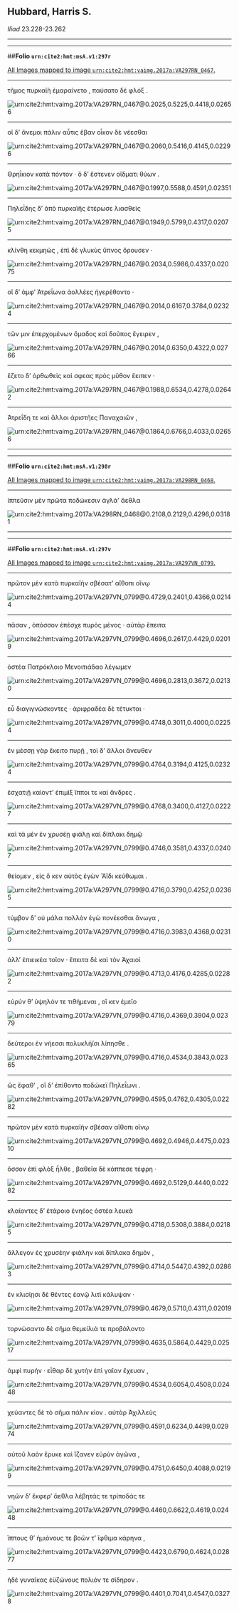 ## Hubbard, Harris S.

*Iliad* 23.228-23.262

---

---

##**Folio `urn:cite2:hmt:msA.v1:297r`**



[All Images mapped to image `urn:cite2:hmt:vaimg.2017a:VA297RN_0467`.](http://www.homermultitext.org/ict2/index.html?urn=urn:cite2:hmt:vaimg.2017a:VA297RN_0467@0.2025,0.5225,0.4418,0.02656&urn=urn:cite2:hmt:vaimg.2017a:VA297RN_0467@0.2060,0.5416,0.4145,0.02296&urn=urn:cite2:hmt:vaimg.2017a:VA297RN_0467@0.1997,0.5588,0.4591,0.02351&urn=urn:cite2:hmt:vaimg.2017a:VA297RN_0467@0.1949,0.5799,0.4317,0.02075&urn=urn:cite2:hmt:vaimg.2017a:VA297RN_0467@0.2034,0.5986,0.4337,0.02075&urn=urn:cite2:hmt:vaimg.2017a:VA297RN_0467@0.2014,0.6167,0.3784,0.02324&urn=urn:cite2:hmt:vaimg.2017a:VA297RN_0467@0.2014,0.6350,0.4322,0.02766&urn=urn:cite2:hmt:vaimg.2017a:VA297RN_0467@0.1988,0.6534,0.4278,0.02642&urn=urn:cite2:hmt:vaimg.2017a:VA297RN_0467@0.1864,0.6766,0.4033,0.02656)

---- 

 τῆμος πυρκαϊὴ ἐμαραίνετο , παύσατο δὲ φλόξ .

![urn:cite2:hmt:vaimg.2017a:VA297RN_0467@0.2025,0.5225,0.4418,0.02656](http://beta.hpcc.uh.edu/scs/image/500/500/urn:cite2:hmt:vaimg.2017a:VA297RN_0467@0.2025,0.5225,0.4418,0.02656)

---- 

 οἳ δʼ ἄνεμοι πάλιν αὖτις ἔβαν οἶκον δὲ νέεσθαι

![urn:cite2:hmt:vaimg.2017a:VA297RN_0467@0.2060,0.5416,0.4145,0.02296](http://beta.hpcc.uh.edu/scs/image/500/500/urn:cite2:hmt:vaimg.2017a:VA297RN_0467@0.2060,0.5416,0.4145,0.02296)

---- 

 Θρηΐκιον κατὰ πόντον · ὃ δʼ ἔστενεν οἴδματι θύων .

![urn:cite2:hmt:vaimg.2017a:VA297RN_0467@0.1997,0.5588,0.4591,0.02351](http://beta.hpcc.uh.edu/scs/image/500/500/urn:cite2:hmt:vaimg.2017a:VA297RN_0467@0.1997,0.5588,0.4591,0.02351)

---- 

 Πηλεΐδης δʼ ἀπὸ πυρκαϊῆς ἑτέρωσε λιασθεὶς

![urn:cite2:hmt:vaimg.2017a:VA297RN_0467@0.1949,0.5799,0.4317,0.02075](http://beta.hpcc.uh.edu/scs/image/500/500/urn:cite2:hmt:vaimg.2017a:VA297RN_0467@0.1949,0.5799,0.4317,0.02075)

---- 

 κλίνθη κεκμηώς , ἐπὶ δὲ γλυκὺς ὕπνος ὄρουσεν ·

![urn:cite2:hmt:vaimg.2017a:VA297RN_0467@0.2034,0.5986,0.4337,0.02075](http://beta.hpcc.uh.edu/scs/image/500/500/urn:cite2:hmt:vaimg.2017a:VA297RN_0467@0.2034,0.5986,0.4337,0.02075)

---- 

 οἳ δʼ ἀμφʼ Ἀτρεΐωνα ἀολλέες ἠγερέθοντο ·

![urn:cite2:hmt:vaimg.2017a:VA297RN_0467@0.2014,0.6167,0.3784,0.02324](http://beta.hpcc.uh.edu/scs/image/500/500/urn:cite2:hmt:vaimg.2017a:VA297RN_0467@0.2014,0.6167,0.3784,0.02324)

---- 

 τῶν μιν ἐπερχομένων ὅμαδος καὶ δοῦπος ἔγειρεν ,

![urn:cite2:hmt:vaimg.2017a:VA297RN_0467@0.2014,0.6350,0.4322,0.02766](http://beta.hpcc.uh.edu/scs/image/500/500/urn:cite2:hmt:vaimg.2017a:VA297RN_0467@0.2014,0.6350,0.4322,0.02766)

---- 

 ἕζετο δʼ ὀρθωθεὶς καί σφεας πρὸς μῦθον ἔειπεν ·

![urn:cite2:hmt:vaimg.2017a:VA297RN_0467@0.1988,0.6534,0.4278,0.02642](http://beta.hpcc.uh.edu/scs/image/500/500/urn:cite2:hmt:vaimg.2017a:VA297RN_0467@0.1988,0.6534,0.4278,0.02642)

---- 

 Ἀτρεΐδη τε καὶ ἄλλοι ἀριστῆες Παναχαιῶν ,

![urn:cite2:hmt:vaimg.2017a:VA297RN_0467@0.1864,0.6766,0.4033,0.02656](http://beta.hpcc.uh.edu/scs/image/500/500/urn:cite2:hmt:vaimg.2017a:VA297RN_0467@0.1864,0.6766,0.4033,0.02656)

---

---

##**Folio `urn:cite2:hmt:msA.v1:298r`**



[All Images mapped to image `urn:cite2:hmt:vaimg.2017a:VA298RN_0468`.](http://www.homermultitext.org/ict2/index.html?urn=urn:cite2:hmt:vaimg.2017a:VA298RN_0468@0.2108,0.2129,0.4296,0.03181)

---- 

 ἱππεῦσιν μὲν πρῶτα ποδώκεσιν ἀγλάʼ ἄεθλα

![urn:cite2:hmt:vaimg.2017a:VA298RN_0468@0.2108,0.2129,0.4296,0.03181](http://beta.hpcc.uh.edu/scs/image/500/500/urn:cite2:hmt:vaimg.2017a:VA298RN_0468@0.2108,0.2129,0.4296,0.03181)

---

---

##**Folio `urn:cite2:hmt:msA.v1:297v`**



[All Images mapped to image `urn:cite2:hmt:vaimg.2017a:VA297VN_0799`.](http://www.homermultitext.org/ict2/index.html?urn=urn:cite2:hmt:vaimg.2017a:VA297VN_0799@0.4729,0.2401,0.4366,0.02144&urn=urn:cite2:hmt:vaimg.2017a:VA297VN_0799@0.4696,0.2617,0.4429,0.02019&urn=urn:cite2:hmt:vaimg.2017a:VA297VN_0799@0.4696,0.2813,0.3672,0.02130&urn=urn:cite2:hmt:vaimg.2017a:VA297VN_0799@0.4748,0.3011,0.4000,0.02254&urn=urn:cite2:hmt:vaimg.2017a:VA297VN_0799@0.4764,0.3194,0.4125,0.02324&urn=urn:cite2:hmt:vaimg.2017a:VA297VN_0799@0.4768,0.3400,0.4127,0.02227&urn=urn:cite2:hmt:vaimg.2017a:VA297VN_0799@0.4746,0.3581,0.4337,0.02407&urn=urn:cite2:hmt:vaimg.2017a:VA297VN_0799@0.4716,0.3790,0.4252,0.02365&urn=urn:cite2:hmt:vaimg.2017a:VA297VN_0799@0.4716,0.3983,0.4368,0.02310&urn=urn:cite2:hmt:vaimg.2017a:VA297VN_0799@0.4713,0.4176,0.4285,0.02282&urn=urn:cite2:hmt:vaimg.2017a:VA297VN_0799@0.4716,0.4369,0.3904,0.02379&urn=urn:cite2:hmt:vaimg.2017a:VA297VN_0799@0.4716,0.4534,0.3843,0.02365&urn=urn:cite2:hmt:vaimg.2017a:VA297VN_0799@0.4595,0.4762,0.4305,0.02282&urn=urn:cite2:hmt:vaimg.2017a:VA297VN_0799@0.4692,0.4946,0.4475,0.02310&urn=urn:cite2:hmt:vaimg.2017a:VA297VN_0799@0.4692,0.5129,0.4440,0.02282&urn=urn:cite2:hmt:vaimg.2017a:VA297VN_0799@0.4718,0.5308,0.3884,0.02185&urn=urn:cite2:hmt:vaimg.2017a:VA297VN_0799@0.4714,0.5447,0.4392,0.02863&urn=urn:cite2:hmt:vaimg.2017a:VA297VN_0799@0.4679,0.5710,0.4311,0.02019&urn=urn:cite2:hmt:vaimg.2017a:VA297VN_0799@0.4635,0.5864,0.4429,0.02517&urn=urn:cite2:hmt:vaimg.2017a:VA297VN_0799@0.4534,0.6054,0.4508,0.02448&urn=urn:cite2:hmt:vaimg.2017a:VA297VN_0799@0.4591,0.6234,0.4499,0.02974&urn=urn:cite2:hmt:vaimg.2017a:VA297VN_0799@0.4751,0.6450,0.4088,0.02199&urn=urn:cite2:hmt:vaimg.2017a:VA297VN_0799@0.4460,0.6622,0.4619,0.02448&urn=urn:cite2:hmt:vaimg.2017a:VA297VN_0799@0.4423,0.6790,0.4624,0.02877&urn=urn:cite2:hmt:vaimg.2017a:VA297VN_0799@0.4401,0.7041,0.4547,0.03278)

---- 

 πρῶτον μὲν κατὰ πυρκαϊὴν σβέσατʼ αἴθοπι οἴνῳ

![urn:cite2:hmt:vaimg.2017a:VA297VN_0799@0.4729,0.2401,0.4366,0.02144](http://beta.hpcc.uh.edu/scs/image/500/500/urn:cite2:hmt:vaimg.2017a:VA297VN_0799@0.4729,0.2401,0.4366,0.02144)

---- 

 πᾶσαν , ὁπόσσον ἐπέσχε πυρὸς μένος · αὐτὰρ ἔπειτα

![urn:cite2:hmt:vaimg.2017a:VA297VN_0799@0.4696,0.2617,0.4429,0.02019](http://beta.hpcc.uh.edu/scs/image/500/500/urn:cite2:hmt:vaimg.2017a:VA297VN_0799@0.4696,0.2617,0.4429,0.02019)

---- 

 ὀστέα Πατρόκλοιο Μενοιτιάδαο λέγωμεν

![urn:cite2:hmt:vaimg.2017a:VA297VN_0799@0.4696,0.2813,0.3672,0.02130](http://beta.hpcc.uh.edu/scs/image/500/500/urn:cite2:hmt:vaimg.2017a:VA297VN_0799@0.4696,0.2813,0.3672,0.02130)

---- 

 εὖ διαγιγνώσκοντες · ἀριφραδέα δὲ τέτυκται ·

![urn:cite2:hmt:vaimg.2017a:VA297VN_0799@0.4748,0.3011,0.4000,0.02254](http://beta.hpcc.uh.edu/scs/image/500/500/urn:cite2:hmt:vaimg.2017a:VA297VN_0799@0.4748,0.3011,0.4000,0.02254)

---- 

 ἐν μέσσῃ γὰρ ἔκειτο πυρῇ , τοὶ δʼ ἄλλοι ἄνευθεν

![urn:cite2:hmt:vaimg.2017a:VA297VN_0799@0.4764,0.3194,0.4125,0.02324](http://beta.hpcc.uh.edu/scs/image/500/500/urn:cite2:hmt:vaimg.2017a:VA297VN_0799@0.4764,0.3194,0.4125,0.02324)

---- 

 ἐσχατιῇ καίοντʼ ἐπιμὶξ ἵπποι τε καὶ ἄνδρες .

![urn:cite2:hmt:vaimg.2017a:VA297VN_0799@0.4768,0.3400,0.4127,0.02227](http://beta.hpcc.uh.edu/scs/image/500/500/urn:cite2:hmt:vaimg.2017a:VA297VN_0799@0.4768,0.3400,0.4127,0.02227)

---- 

 καὶ τὰ μὲν ἐν χρυσέῃ φιάλῃ καὶ δίπλακι δημῷ

![urn:cite2:hmt:vaimg.2017a:VA297VN_0799@0.4746,0.3581,0.4337,0.02407](http://beta.hpcc.uh.edu/scs/image/500/500/urn:cite2:hmt:vaimg.2017a:VA297VN_0799@0.4746,0.3581,0.4337,0.02407)

---- 

 θείομεν , εἰς ὅ κεν αὐτὸς ἐγὼν Ἄϊδι κεύθωμαι .

![urn:cite2:hmt:vaimg.2017a:VA297VN_0799@0.4716,0.3790,0.4252,0.02365](http://beta.hpcc.uh.edu/scs/image/500/500/urn:cite2:hmt:vaimg.2017a:VA297VN_0799@0.4716,0.3790,0.4252,0.02365)

---- 

 τύμβον δʼ οὐ μάλα πολλὸν ἐγὼ πονέεσθαι ἄνωγα ,

![urn:cite2:hmt:vaimg.2017a:VA297VN_0799@0.4716,0.3983,0.4368,0.02310](http://beta.hpcc.uh.edu/scs/image/500/500/urn:cite2:hmt:vaimg.2017a:VA297VN_0799@0.4716,0.3983,0.4368,0.02310)

---- 

 ἀλλʼ ἐπιεικέα τοῖον · ἔπειτα δὲ καὶ τὸν Ἀχαιοὶ

![urn:cite2:hmt:vaimg.2017a:VA297VN_0799@0.4713,0.4176,0.4285,0.02282](http://beta.hpcc.uh.edu/scs/image/500/500/urn:cite2:hmt:vaimg.2017a:VA297VN_0799@0.4713,0.4176,0.4285,0.02282)

---- 

 εὐρύν θʼ ὑψηλόν τε τιθήμεναι , οἵ κεν ἐμεῖο

![urn:cite2:hmt:vaimg.2017a:VA297VN_0799@0.4716,0.4369,0.3904,0.02379](http://beta.hpcc.uh.edu/scs/image/500/500/urn:cite2:hmt:vaimg.2017a:VA297VN_0799@0.4716,0.4369,0.3904,0.02379)

---- 

 δεύτεροι ἐν νήεσσι πολυκλήϊσι λίπησθε .

![urn:cite2:hmt:vaimg.2017a:VA297VN_0799@0.4716,0.4534,0.3843,0.02365](http://beta.hpcc.uh.edu/scs/image/500/500/urn:cite2:hmt:vaimg.2017a:VA297VN_0799@0.4716,0.4534,0.3843,0.02365)

---- 

 ὣς ἔφαθʼ , οἳ δʼ ἐπίθοντο ποδώκεϊ Πηλεΐωνι .

![urn:cite2:hmt:vaimg.2017a:VA297VN_0799@0.4595,0.4762,0.4305,0.02282](http://beta.hpcc.uh.edu/scs/image/500/500/urn:cite2:hmt:vaimg.2017a:VA297VN_0799@0.4595,0.4762,0.4305,0.02282)

---- 

 πρῶτον μὲν κατὰ πυρκαϊὴν σβέσαν αἴθοπι οἴνῳ

![urn:cite2:hmt:vaimg.2017a:VA297VN_0799@0.4692,0.4946,0.4475,0.02310](http://beta.hpcc.uh.edu/scs/image/500/500/urn:cite2:hmt:vaimg.2017a:VA297VN_0799@0.4692,0.4946,0.4475,0.02310)

---- 

 ὅσσον ἐπὶ φλὸξ ἦλθε , βαθεῖα δὲ κάππεσε τέφρη ·

![urn:cite2:hmt:vaimg.2017a:VA297VN_0799@0.4692,0.5129,0.4440,0.02282](http://beta.hpcc.uh.edu/scs/image/500/500/urn:cite2:hmt:vaimg.2017a:VA297VN_0799@0.4692,0.5129,0.4440,0.02282)

---- 

 κλαίοντες δʼ ἑτάροιο ἐνηέος ὀστέα λευκὰ

![urn:cite2:hmt:vaimg.2017a:VA297VN_0799@0.4718,0.5308,0.3884,0.02185](http://beta.hpcc.uh.edu/scs/image/500/500/urn:cite2:hmt:vaimg.2017a:VA297VN_0799@0.4718,0.5308,0.3884,0.02185)

---- 

 ἄλλεγον ἐς χρυσέην φιάλην καὶ δίπλακα δημόν ,

![urn:cite2:hmt:vaimg.2017a:VA297VN_0799@0.4714,0.5447,0.4392,0.02863](http://beta.hpcc.uh.edu/scs/image/500/500/urn:cite2:hmt:vaimg.2017a:VA297VN_0799@0.4714,0.5447,0.4392,0.02863)

---- 

 ἐν κλισίῃσι δὲ θέντες ἑανῷ λιτὶ κάλυψαν ·

![urn:cite2:hmt:vaimg.2017a:VA297VN_0799@0.4679,0.5710,0.4311,0.02019](http://beta.hpcc.uh.edu/scs/image/500/500/urn:cite2:hmt:vaimg.2017a:VA297VN_0799@0.4679,0.5710,0.4311,0.02019)

---- 

 τορνώσαντο δὲ σῆμα θεμείλιά τε προβάλοντο

![urn:cite2:hmt:vaimg.2017a:VA297VN_0799@0.4635,0.5864,0.4429,0.02517](http://beta.hpcc.uh.edu/scs/image/500/500/urn:cite2:hmt:vaimg.2017a:VA297VN_0799@0.4635,0.5864,0.4429,0.02517)

---- 

 ἀμφὶ πυρήν · εἶθαρ δὲ χυτὴν ἐπὶ γαῖαν ἔχευαν ,

![urn:cite2:hmt:vaimg.2017a:VA297VN_0799@0.4534,0.6054,0.4508,0.02448](http://beta.hpcc.uh.edu/scs/image/500/500/urn:cite2:hmt:vaimg.2017a:VA297VN_0799@0.4534,0.6054,0.4508,0.02448)

---- 

 χεύαντες δὲ τὸ σῆμα πάλιν κίον . αὐτὰρ Ἀχιλλεὺς

![urn:cite2:hmt:vaimg.2017a:VA297VN_0799@0.4591,0.6234,0.4499,0.02974](http://beta.hpcc.uh.edu/scs/image/500/500/urn:cite2:hmt:vaimg.2017a:VA297VN_0799@0.4591,0.6234,0.4499,0.02974)

---- 

 αὐτοῦ λαὸν ἔρυκε καὶ ἵζανεν εὐρὺν ἀγῶνα ,

![urn:cite2:hmt:vaimg.2017a:VA297VN_0799@0.4751,0.6450,0.4088,0.02199](http://beta.hpcc.uh.edu/scs/image/500/500/urn:cite2:hmt:vaimg.2017a:VA297VN_0799@0.4751,0.6450,0.4088,0.02199)

---- 

 νηῶν δʼ ἔκφερʼ ἄεθλα λέβητάς τε τρίποδάς τε

![urn:cite2:hmt:vaimg.2017a:VA297VN_0799@0.4460,0.6622,0.4619,0.02448](http://beta.hpcc.uh.edu/scs/image/500/500/urn:cite2:hmt:vaimg.2017a:VA297VN_0799@0.4460,0.6622,0.4619,0.02448)

---- 

 ἵππους θʼ ἡμιόνους τε βοῶν τʼ ἴφθιμα κάρηνα ,

![urn:cite2:hmt:vaimg.2017a:VA297VN_0799@0.4423,0.6790,0.4624,0.02877](http://beta.hpcc.uh.edu/scs/image/500/500/urn:cite2:hmt:vaimg.2017a:VA297VN_0799@0.4423,0.6790,0.4624,0.02877)

---- 

 ἠδὲ γυναῖκας ἐϋζώνους πολιόν τε σίδηρον .

![urn:cite2:hmt:vaimg.2017a:VA297VN_0799@0.4401,0.7041,0.4547,0.03278](http://beta.hpcc.uh.edu/scs/image/500/500/urn:cite2:hmt:vaimg.2017a:VA297VN_0799@0.4401,0.7041,0.4547,0.03278)